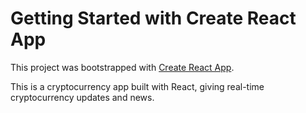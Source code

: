 # Getting Started with Create React App

This project was bootstrapped with [Create React App](https://github.com/facebook/create-react-app).

This is a cryptocurrency app built with React, giving real-time cryptocurrency updates and news. 
